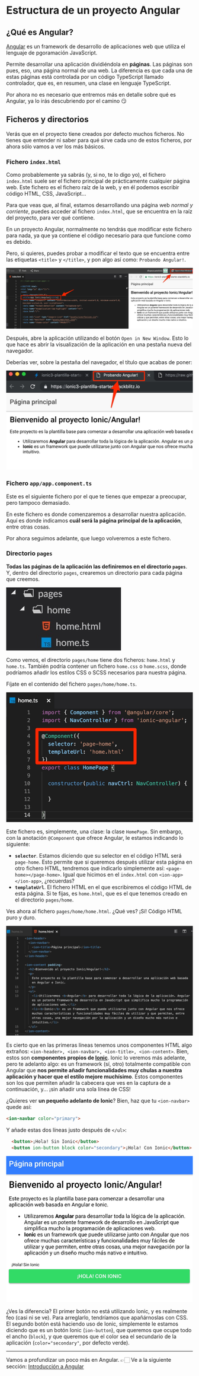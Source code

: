 # Estructura de un proyecto Angular

## ¿Qué es Angular?

[Angular](https://angular.io/) es un framework de desarrollo de aplicaciones web que utiliza el lenguaje de pgoramación JavaScript. 

Permite desarrollar una aplicación dividiéndola en **páginas**. Las páginas son pues, eso, una página normal de una web. La diferencia es que cada una de estas páginas está controlada por un código TypeScript llamado controlador, que es, en resumen, una clase en lenguaje TypeScript.

Por ahora no es necesario que entremos más en detalle sobre qué es Angular, ya lo irás descubriendo por el camino 😏

## Ficheros y directorios

Verás que en el proyecto tiene creados por defecto muchos ficheros. No tienes que entender ni saber para qué sirve cada uno de estos ficheros, por ahora sólo vamos a ver los más básicos.

### Fichero `index.html`

Como probablemente ya sabrás (y, si no, te lo digo yo), el fichero `index.html` suele ser el fichero principal de prácticamente cualquier página web. Este fichero es el fichero raíz de la  web, y en él podemos escribir código HTML, CSS, JavaScript... 

Para que veas que, al final, estamos desarrollando una página web *normal y corriente*, puedes acceder al fichero `index.html`, que se encuentra en la raíz del proyecto, para ver qué contiene.

En un proyecto Angular, normalmente no tendrás que modificar este fichero para nada, ya que ya contiene el código necesario para que funcione como es debido.

Pero, si quieres, puedes probar a modificar el texto que se encuentra entre las etiquetas `<title>` y `</title>`, y pon algo así como: `Probando Angular!`. 


![](./title-index.html.jpg)

Después, abre la aplicación utilizando el botón `Open in New Window`. Esto lo que hace es abrir la visualización de la aplicación en una pestaña nueva del navegador.

Deberías ver, sobre la pestaña del navegador, el título que acabas de poner:

![](./probando-angular.jpg)


### Fichero `app/app.component.ts`

Este es el siguiente fichero por el que te tienes que empezar a preocupar, pero tampoco demasiado.

En este fichero es donde comenzaremos a desarrollar nuestra aplicación. Aquí es donde indicamos **cuál será la página principal de la aplicación**, entre otras cosas.

Por ahora seguimos adelante, que luego volveremos a este fichero.

### Directorio `pages`

**Todas las páginas de la aplicación las definiremos en el directorio `pages`**. Y, dentro del directorio `pages`, crearemos un directorio para cada página que creemos. 

![](./pages.jpg)

Como vemos, el directorio `pages/home` tiene dos ficheros: `home.html` y `home.ts`. También podría contener un fichero `home.css` o `home.scss`, donde podríamos añadir los estilos CSS o SCSS necesarios para nuestra página.

Fíjate en el contenido del fichero `pages/home/home.ts`. 

![](./home.ts.jpg)

Este fichero es, simplemente, una clase: la clase `HomePage`. Sin embargo, con la anotación `@Component` que ofrece Angular, le estamos indicando lo siguiente:
* **`selector`**. Estamos diciendo que su selector en el código HTML será `page-home`. Esto permite que si queremos después utilizar esta página en otro fichero HTML, tendremos que indicarlo simplemente así: `<page-home></page-home>`. Igual que hicimos en el `index.html` con `<ion-app></ion-app>`, ¿recuerdas?
* **`templateUrl`**. El fichero HTML en el que escribiremos el código HTML de esta página. Si te fijas, es `home.html`, que es el que tenemos creado en el directorio `pages/home`.

Ves ahora al fichero `pages/home/home.html`. ¿Qué ves? ¡Sí! Código HTML puro y duro. 

![](./home.html.jpg)

Es cierto que en las primeras líneas tenemos unos componentes HTML algo extraños: `<ion-header>, <ion-navbar>, <ion-title>, <ion-content>`. Bien, estos son **componentes propios de [Ionic](https://ionicframework.com/)**. Ionic lo veremos más adelante, pero te adelanto algo: es un framework (sí, otro) totalmente compatible con Angular que **nos permite añadir funcionalidades muy chulas a nuestra aplicación y hacer que el estilo mejore muchísimo**. Estos componentes son los que permiten añadir la cabecera que ves en la captura de a continuación, y... ¡sin añadir una sola línea de CSS!

¿Quieres ver **un pequeño adelanto de Ionic**? Bien, haz que tu `<ion-navbar>` quede así:

```html
<ion-navbar color="primary">
```

Y añade estas dos líneas justo después de `</ul>`:

```html
  <button>¡Hola! Sin Ionic</button>
  <button ion-button block color="secondary">¡Hola! Con Ionic</button>
```

![](./home.html_view.jpg)

¿Ves la diferencia? El primer botón no está utilizando Ionic, y es realmente feo (casi ni se ve). Para arreglarlo, tendríamos que apañárnoslas con CSS. El segundo botón está haciendo uso de Ionic, simplemente le estamos diciendo que es un botón Ionic (`ion-button`), que queremos que ocupe todo el ancho (`block`), y que queremos que el color sea el secundario de la aplicación (`color="secondary"`, por defecto verde).

---

Vamos a profundizar un poco más en Angular. 👉🏻 Ve a la siguiente sección: [Introducción a Angular](./practica-angular-ionic-3.md)